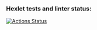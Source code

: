 ### Hexlet tests and linter status:
[![Actions Status](https://github.com/applepeachmemo/frontend-project-44/workflows/hexlet-check/badge.svg)](https://github.com/applepeachmemo/frontend-project-44/actions)
